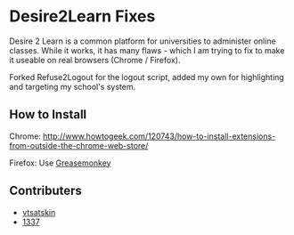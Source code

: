 Desire2Learn Fixes
=============

Desire 2 Learn is a common platform for universities to administer online classes.  While it works, it has many flaws - which I am trying to fix to make it useable on real browsers (Chrome / Firefox).

Forked Refuse2Logout for the logout script, added my own for highlighting and targeting my school's system.

How to Install
--------------

Chrome: http://www.howtogeek.com/120743/how-to-install-extensions-from-outside-the-chrome-web-store/

Firefox: Use [Greasemonkey](https://addons.mozilla.org/en-US/firefox/addon/greasemonkey/)

Contributers
------------

* [vtsatskin](https://github.com/vtsatskin)
* [1337](https://github.com/1337)
